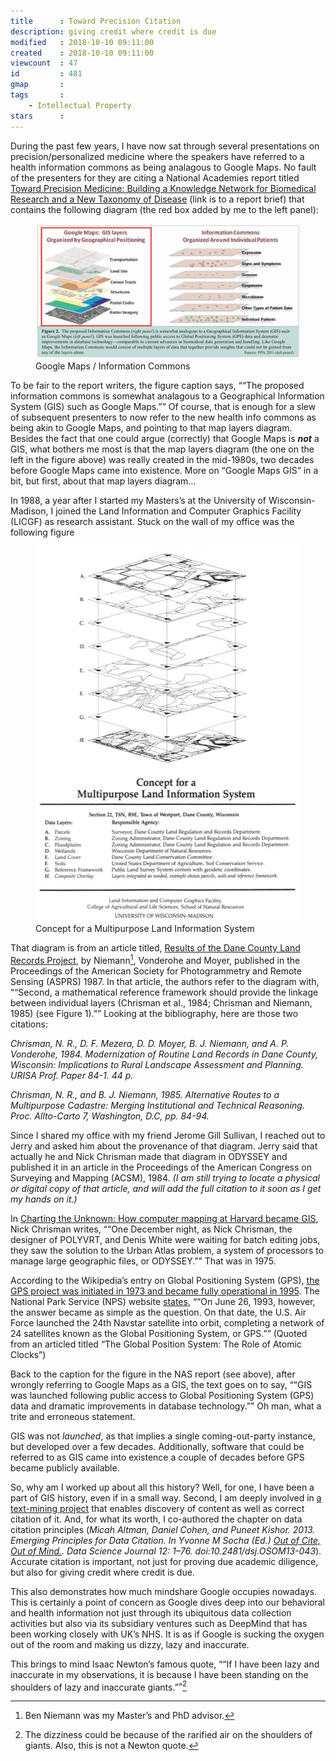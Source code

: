 ```yaml
---
title      : Toward Precision Citation
description: giving credit where credit is due
modified   : 2018-10-10 09:11:00
created    : 2018-10-10 09:11:00
viewcount  : 47
id         : 481
gmap       : 
tags       :
    - Intellectual Property
stars      : 
---
```


During the past few years, I have now sat through several presentations on precision/personalized medicine where the speakers have referred to a health information commons as being analagous to Google Maps. No fault of the presenters for they are citing a National Academies report titled [Toward Precision Medicine: Building a Knowledge Network for Biomedical Research and a New Taxonomy of Disease](https://www.nap.edu/resource/13284/precision-med-final.pdf) (link is to a report brief) that contains the following diagram (the red box added by me to the left panel):

<figure>
    <img src="img/Google-maps-info-commons.jpg">
    <figcaption>Google Maps / Information Commons</figcaption>
</figure>

To be fair to the report writers, the figure caption says, <q>“The proposed information commons is somewhat analagous to a Geographical Information System (GIS) such as Google Maps.”</q> Of course, that is enough for a slew of subsequent presenters to now refer to the new health info commons as being akin to Google Maps, and pointing to that map layers diagram. Besides the fact that one could argue (correctly) that Google Maps is ***not*** a GIS, what bothers me most is that the map layers diagram (the one on the left in the figure above) was really created in the mid-1980s, two decades before Google Maps came into existence. More on “Google Maps GIS” in a bit, but first, about that map layers diagram…

In 1988, a year after I started my Masters’s at the University of Wisconsin-Madison, I joined the Land Information and Computer Graphics Facility (LICGF) as research assistant. Stuck on the wall of my office was the following figure

<figure class="not100">
    <img src="img/mplis.jpg" width="451" height="600">
    <figcaption>Concept for a Multipurpose Land Information System</figcaption>
</figure>

That diagram is from an article titled, [Results of the Dane County Land Records Project](https://www.asprs.org/wp-content/uploads/pers/1987journal/oct/1987_oct_1371-1378.pdf), by Niemann[^1], Vonderohe and Moyer, published in the Proceedings of the American Society for Photogrammetry and Remote Sensing (ASPRS) 1987. In that article, the authors refer to the diagram with, <q>“Second, a mathematical reference framework should provide the linkage between individual layers (Chrisman et aI., 1984; Chrisman and Niemann, 1985) (see Figure 1).”</q> Looking at the bibliography, here are those two citations:

<cite>Chrisman, N. R., D. F. Mezera, D. D. Moyer, B. J. Niemann, and A. P. Vonderohe, 1984. Modernization of Routine Land Records in Dane County, Wisconsin: Implications to Rural Landscape Assessment and Planning. URISA Prof. Paper 84-1. 44 p.</cite>

<cite>Chrisman, N. R., and B. J. Niemann, 1985. Alternative Routes to a Multipurpose Cadastre: Merging Institutional and Technical Reasoning. Proc. Allto-Carto 7, Washington, D.C, pp. 84-94.</cite>

Since I shared my office with my friend Jerome Gill Sullivan, I reached out to Jerry and asked him about the provenance of that diagram. Jerry said that actually he and Nick Chrisman made that diagram in ODYSSEY and published it in an article in the Proceedings of the American Congress on Surveying and Mapping (ACSM), 1984. *(I am still trying to locate a physical or digital copy of that article, and will add the full citation to it soon as I get my hands on it.)*

In [Charting the Unknown: How computer mapping at Harvard became GIS](https://users.cs.duke.edu/~brd/Historical/hlcg/HarvardBLAD_screen.pdf), Nick Chrisman writes, <q>“One December night, as Nick Chrisman, the designer of POLYVRT, and Denis White were waiting for batch editing jobs, they saw the solution to the Urban Atlas problem, a system of processors to manage large geographic files, or ODYSSEY.”</q> That was in 1975.

According to the Wikipedia’s entry on Global Positioning System (GPS), [the GPS project was initiated in 1973 and became fully operational in 1995](https://en.wikipedia.org/wiki/Global_Positioning_System#History). The National Park Service (NPS) website [states](https://www.nps.gov/gis/gps/history.html), <q>“On June 26, 1993, however, the answer became as simple as the question. On that date, the U.S. Air Force launched the 24th Navstar satellite into orbit, completing a network of 24 satellites known as the Global Positioning System, or GPS.”</q> (Quoted from an articled titled “The Global Position System: The Role of Atomic Clocks”)

Back to the caption for the figure in the NAS report (see above), after wrongly referring to Google Maps as a GIS, the text goes on to say, <q>“GIS was launched following public access to Global Positioning System (GPS) data and dramatic improvements in database technology.”</q> Oh man, what a trite and erroneous statement.

GIS was not *launched*, as that implies a single coming-out-party instance, but developed over a few decades. Additionally, software that could be referred to as GIS came into existence a couple of decades before GPS became publicly available.

So, why am I worked up about all this history? Well, for one, I have been a part of GIS history, even if in a small way. Second, I am deeply involved in [a text-mining project](https://www.eurekalert.org/pub_releases/2018-06/pp-pab061418.php) that enables discovery of content as well as correct citation of it. And, for what its worth, I co-authored the chapter on data citation principles (<cite>Micah Altman, Daniel Cohen, and Puneet Kishor. 2013. Emerging Principles for Data Citation. In Yvonne M Socha (Ed.) <a href="https://www.jstage.jst.go.jp/article/dsj/12/0/12_OSOM13-043/_article" target="_blank">Out of Cite, Out of Mind.</a>. Data Science Journal 12: 1–76. doi:10.2481/dsj.OSOM13-043</cite>). <span class="hilite">Accurate citation is important, not just for proving due academic diligence, but also for giving credit where credit is due.</span>

This also demonstrates how much mindshare Google occupies nowadays. This is certainly a point of concern as Google dives deep into our behavioral and health information not just through its ubiquitous data collection activities but also via its subsidiary ventures such as DeepMind that has been working closely with UK’s NHS. It is as if Google is sucking the oxygen out of the room and making us dizzy, lazy and inaccurate.

This brings to mind Isaac Newton’s famous quote, <q>“If I have been lazy and inaccurate in my observations, it is because I have been standing on the shoulders of lazy and inaccurate giants.”</q>[^2]

[^1]: Ben Niemann was my Master’s and PhD advisor.
[^2]: The dizziness could be because of the rarified air on the shoulders of giants. Also, this is not a Newton quote.